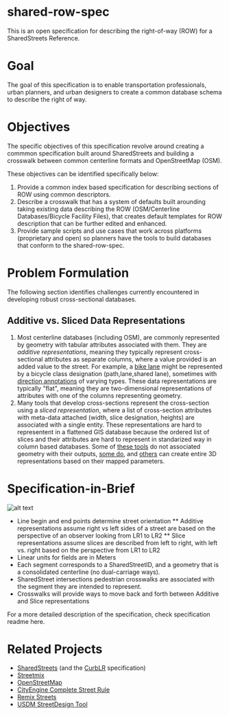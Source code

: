 # shared-row-spec
This is an open specification for describing the right-of-way (ROW) for a SharedStreets Reference. 
# Goal
The goal of this specification is to enable transportation professionals, urban planners, and urban designers to create a common database schema to describe the right of way.
# Objectives
The specific objectives of this specification revolve around creating a commmon specification built around SharedStreets and building a crosswalk between common centerline formats and OpenStreetMap (OSM).

These objectives can be identified specifically below:

1. Provide a common index based specification for describing sections of ROW using common descriptors. 
2. Describe a crosswalk that has a system of defaults built arounding taking existing data describing the ROW (OSM/Centerline Databases/Bicycle Facility Files), that creates default templates for ROW description that can be further edited and enhanced. 
3. Provide sample scripts and use cases that work across platforms (proprietary and open) so planners have the tools to build databases that conform to the shared-row-spec. 

# Problem Formulation 
The following section identifies challenges currently encountered in developing robust cross-sectional databases. 
## Additive vs. Sliced Data Representations
1. Most centerline databases (including OSM), are commonly represented by geometry with tabular attributes associated with them. They are *additive representations*, meaning they typically represent cross-sectional attributes as separate columns, where a value provided is an added value to the street. For example, a [bike lane](https://data.cityofnewyork.us/api/views/exjm-f27b/files/cba8af99-6cd5-49fd-9019-b4a6c2d9dff7?download=true&filename=Centerline.pdf) might be represented by a bicycle class designation (path,lane,shared lane), sometimes with [direction annotations]() of varying types. These data representations are typically "flat", meaning they are two-dimensional representations of attributes with one of the columns representing geometry. 
2. Many tools that develop cross-sections represent the cross-section using a *sliced representation*, where a list of cross-section attributes with meta-data attached (width, slice designation, heights) are associated with a single entity. These representations are hard to representent in a flattened GIS database because the ordered list of slices and their attributes are hard to represent in  standarized way in column based databases. Some of [these tools](https://github.com/streetmix/streetmix) do not associated geometry with their outputs, [some do](https://www.remix.com/streets), and [others](https://github.com/d-wasserman/Complete_Street_Rule) can create entire 3D representations based on their mapped parameters. 

# Specification-in-Brief

![alt text](../master/assets/SpecificationSample.JPG "Specification Sample")

* Line begin and end points determine street orientation
** Additive representations assume right vs left sides of a street are based on the perspective of an observer looking from LR1 to LR2
** Slice representations assume slices are described from left to right, with left vs. right based on the perspective from LR1 to LR2
* Linear units for fields are in Meters
* Each segment corresponds to a SharedStreetID, and a geometry that is a consolidated centerline (no dual-carriage ways). 
* SharedStreet intersections pedestrian crosswalks are associated with the segment they are intended to represent.
* Crosswalks will provide ways to move back and forth between Additive and Slice representations

For a more detailed description of the specification, check specification readme here.

# Related Projects

* [SharedStreets](https://www.sharedstreets.io/) (and the [CurbLR](https://github.com/sharedstreets/CurbLR) specification)
* [Streetmix](https://github.com/streetmix/streetmix)
* [OpenStreetMap](https://www.openstreetmap.org/)
* [CityEngine Complete Street Rule](https://github.com/d-wasserman/Complete_Street_Rule)
* [Remix Streets](https://www.remix.com/streets)
* [USDM StreetDesign Tool](https://usdm.upc.gov.ae/USDM/)
